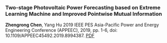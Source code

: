 ### Two-stage Photovoltaic Power Forecasting based on Extreme Learning Machine and Improved Pointwise Mutual Information
<b>Zhengrong Chen</b>, Yang Hu
2019 IEEE PES Asia-Pacific Power and Energy Engineering Conference (APPEEC), 2019, pp. 1-6, doi: 10.1109/APPEEC45492.2019.8994387.
[PDF](http://zhengrongchen.github.io/files/paper1.pdf)
